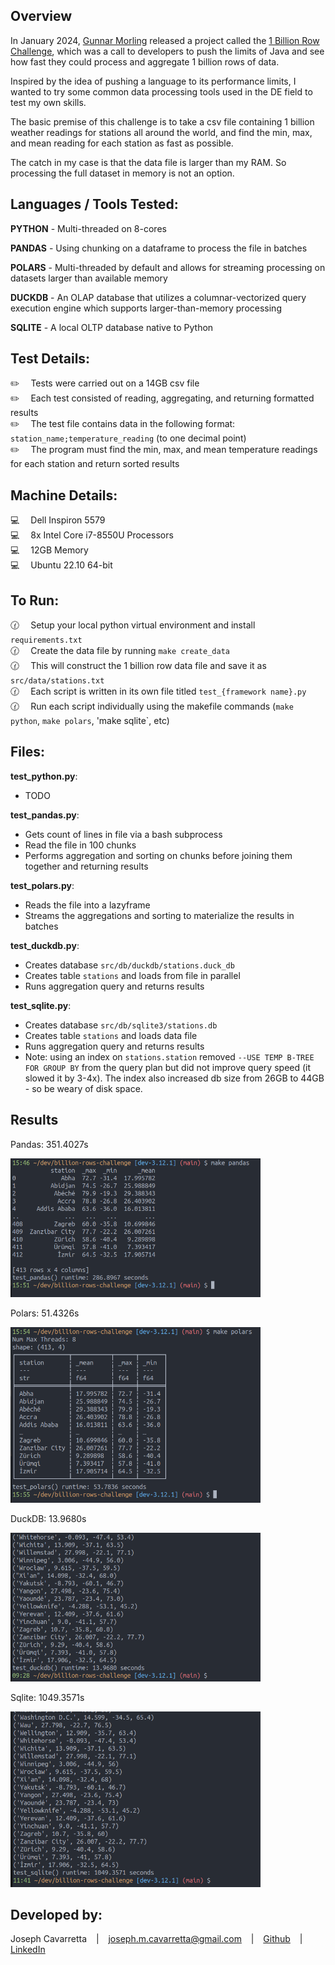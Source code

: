## Overview
In January 2024, [Gunnar Morling](https://github.com/gunnarmorling) released a project called the [1 Billion Row Challenge](https://github.com/gunnarmorling/1brc), which was a call to developers to push the limits of Java and see how fast they could process and aggregate 1 billion rows of data.

Inspired by the idea of pushing a language to its performance limits, I wanted to try some common data processing tools used in the DE field to test my own skills.

The basic premise of this challenge is to take a csv file containing 1 billion weather readings for stations all around the world, and find the min, max, and mean reading for each station as fast as possible.

The catch in my case is that the data file is larger than my RAM. So processing the full dataset in memory is not an option.

## Languages / Tools Tested:
**PYTHON** - Multi-threaded on 8-cores
  
**PANDAS** - Using chunking on a dataframe to process the file in batches

**POLARS** - Multi-threaded by default and allows for streaming processing on datasets larger than available memory

**DUCKDB** - An OLAP database that utilizes a columnar-vectorized query execution engine which supports larger-than-memory processing

**SQLITE** - A local OLTP database native to Python

## Test Details:
:pencil2:&emsp; Tests were carried out on a 14GB csv file \
:pencil2:&emsp; Each test consisted of reading, aggregating, and returning formatted results \
:pencil2:&emsp; The test file contains data in the following format: `station_name;temperature_reading` (to one decimal point) \
:pencil2:&emsp; The program must find the min, max, and mean temperature readings for each station and return sorted results

## Machine Details:
:computer:&emsp; Dell Inspiron 5579 \
:computer:&emsp; 8x Intel Core i7-8550U Processors \
:computer:&emsp; 12GB Memory \
:computer:&emsp; Ubuntu 22.10 64-bit

## To Run:
:clock130:&emsp; Setup your local python virtual environment and install `requirements.txt` \
:clock130:&emsp; Create the data file by running `make create_data` \
:clock130:&emsp; This will construct the 1 billion row data file and save it as `src/data/stations.txt` \
:clock130:&emsp; Each script is written in its own file titled `test_{framework name}.py`
:clock130:&emsp; Run each script individually using the makefile commands (`make python`, `make polars`, 'make sqlite`, etc)

## Files:
**test_python.py**:
- TODO

**test_pandas.py**: 
- Gets count of lines in file via a bash subprocess
- Read the file in 100 chunks
- Performs aggregation and sorting on chunks before joining them together and returning results

**test_polars.py**:
- Reads the file into a lazyframe
- Streams the aggregations and sorting to materialize the results in batches

**test_duckdb.py**:
- Creates database `src/db/duckdb/stations.duck_db`
- Creates table `stations` and loads from file in parallel
- Runs aggregation query and returns results

**test_sqlite.py**: 
- Creates database `src/db/sqlite3/stations.db`
- Creates table `stations` and loads data file
- Runs aggregation query and returns results
- Note: using an index on `stations.station` removed `--USE TEMP B-TREE FOR GROUP BY` from the query plan but did not improve query speed (it slowed it by 3-4x). The index also increased db size from 26GB to 44GB - so be weary of disk space.

## Results
Pandas: 351.4027s
<p align="left">
<img width='400' src='https://github.com/joseph-cavarretta/photos/blob/main/pandas.png'>
</p>
Polars: 51.4326s
<p align="left">
<img width='400' src='https://github.com/joseph-cavarretta/photos/blob/main/polars.png'>
</p>
DuckDB: 13.9680s
<p align="left">
<img width='400' src='https://github.com/joseph-cavarretta/photos/blob/main/duck_db.png'>
</p>
Sqlite: 1049.3571s
<p align="left">
<img width='400' src='https://github.com/joseph-cavarretta/photos/blob/main/sqlite_no_index.png'>
</p>

## Developed by:
Joseph Cavarretta &ensp; | &ensp; joseph.m.cavarretta@gmail.com &ensp; | &ensp; [Github](https://github.com/joseph-cavarretta) &ensp; | &ensp; [LinkedIn](https://www.linkedin.com/in/joseph-cavarretta-87242871/)
